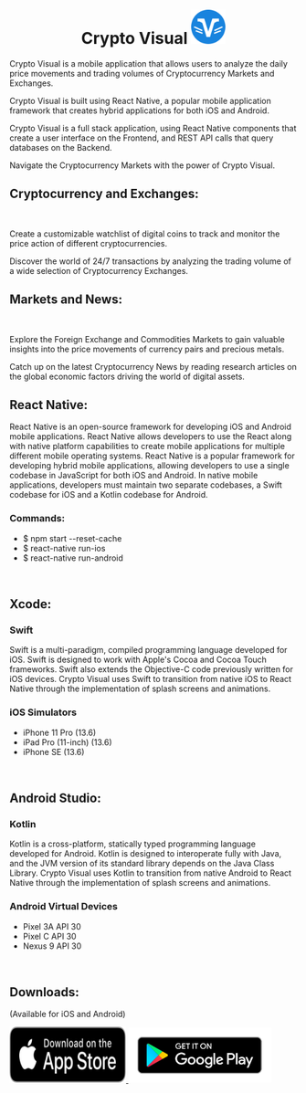 # <center>__Crypto Visual__ <img src="img/crypto.svg" width="60" height="60"></center>
<p>
  Crypto Visual is a mobile application that allows users to analyze the daily price movements and trading volumes of Cryptocurrency Markets and Exchanges.
</p>
<p>
  Crypto Visual is built using React Native, a popular mobile application framework that creates hybrid applications for both iOS and Android.
</p>
<p>
  Crypto Visual is a full stack application, using React Native components that create a user interface on the Frontend, and REST API calls that query databases on the Backend.
</p>
<p>
  Navigate the Cryptocurrency Markets with the power of Crypto Visual.
</p>

## __Cryptocurrency and Exchanges:__


<div>

  </br>
  <p>
Create a customizable watchlist of digital coins to track and monitor the price action of different cryptocurrencies.
  </p>
  <p>
Discover the world of 24/7 transactions by analyzing the trading volume of a wide selection of Cryptocurrency Exchanges.
  </p>
</div>


## __Markets and News:__

</br>

<div>
  <p>
Explore the Foreign Exchange and Commodities Markets to gain valuable insights into the price movements of currency pairs and precious metals.
  </p>
  <p>
Catch up on the latest Cryptocurrency News by reading research articles on the global economic factors driving the world of digital assets.
  </p>
</div>

## __React Native__:
<p>
  React Native is an open-source framework for developing iOS and Android mobile applications. React Native allows 
  developers to use the React along with native platform capabilities to create mobile applications for multiple different mobile operating systems.
  React Native is a popular framework for developing hybrid mobile applications, allowing developers to use a single codebase in JavaScript for both iOS and  Android. In native mobile applications, developers must maintain two separate codebases, a Swift codebase for iOS and a Kotlin codebase for Android.
  
</p>

### Commands:
* $ npm start --reset-cache
* $ react-native run-ios
* $ react-native run-android
</br>

## __Xcode__:

### Swift
<p>
  Swift is a multi-paradigm, compiled programming language developed for iOS. Swift is designed to work with Apple's Cocoa and Cocoa Touch frameworks. Swift also extends the Objective-C code previously written for iOS devices. Crypto Visual uses Swift to transition from native iOS to React Native through the implementation of splash screens and animations.
</p>

### iOS Simulators
  * iPhone 11 Pro (13.6)
  * iPad Pro (11-inch) (13.6)
  * iPhone SE (13.6)
</br>

## __Android Studio:__

### Kotlin
<p>
  Kotlin is a cross-platform, statically typed programming language developed for Android. Kotlin is designed to interoperate fully with Java, and the JVM version of its standard library depends on the Java Class Library. Crypto Visual uses Kotlin to transition from native Android to React Native through the implementation of splash screens and animations.
</p>

### Android Virtual Devices
  * Pixel 3A API 30
  * Pixel C API 30
  * Nexus 9 API 30

</br>

## __Downloads:__
<p>
(Available for iOS and Android)
</p>

<div>
<a target="_blank" href="https://apps.apple.com/us/app/crypto-visual/id1527885652">
<img src="img/App-Store.svg" width="204" height="97.75">
</a>
<a target="_blank" href="https://play.google.com/store/apps/details?id=com.cryptomobileapp">
<img src="img/Google-Play.svg" width="249.58" height="96.58">
</a>
</div>
